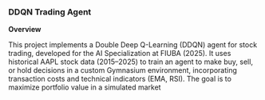 ### DDQN Trading Agent

**Overview**

This project implements a Double Deep Q-Learning (DDQN) agent for stock trading, developed for the AI Specialization at FIUBA (2025). It uses historical AAPL stock data (2015–2025) to train an agent to make buy, sell, or hold decisions in a custom Gymnasium environment, incorporating transaction costs and technical indicators (EMA, RSI). The goal is to maximize portfolio value in a simulated market
